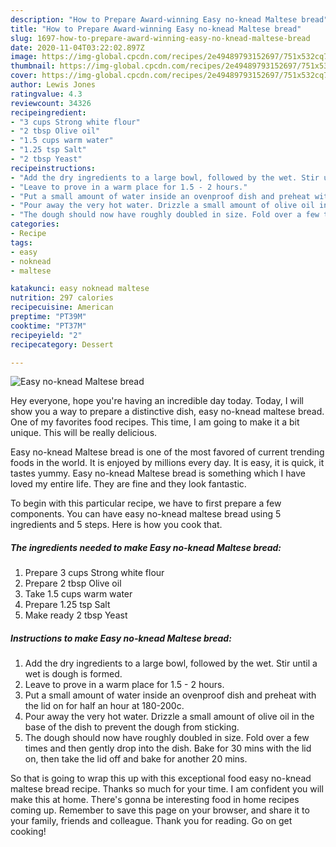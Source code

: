 ```yaml
---
description: "How to Prepare Award-winning Easy no-knead Maltese bread"
title: "How to Prepare Award-winning Easy no-knead Maltese bread"
slug: 1697-how-to-prepare-award-winning-easy-no-knead-maltese-bread
date: 2020-11-04T03:22:02.897Z
image: https://img-global.cpcdn.com/recipes/2e49489793152697/751x532cq70/easy-no-knead-maltese-bread-recipe-main-photo.jpg
thumbnail: https://img-global.cpcdn.com/recipes/2e49489793152697/751x532cq70/easy-no-knead-maltese-bread-recipe-main-photo.jpg
cover: https://img-global.cpcdn.com/recipes/2e49489793152697/751x532cq70/easy-no-knead-maltese-bread-recipe-main-photo.jpg
author: Lewis Jones
ratingvalue: 4.3
reviewcount: 34326
recipeingredient:
- "3 cups Strong white flour"
- "2 tbsp Olive oil"
- "1.5 cups warm water"
- "1.25 tsp Salt"
- "2 tbsp Yeast"
recipeinstructions:
- "Add the dry ingredients to a large bowl, followed by the wet. Stir until a wet is dough is formed."
- "Leave to prove in a warm place for 1.5 - 2 hours."
- "Put a small amount of water inside an ovenproof dish and preheat with the lid on for half an hour at 180-200c."
- "Pour away the very hot water. Drizzle a small amount of olive oil in the base of the dish to prevent the dough from sticking."
- "The dough should now have roughly doubled in size. Fold over a few times and then gently drop into the dish. Bake for 30 mins with the lid on, then take the lid off and bake for another 20 mins."
categories:
- Recipe
tags:
- easy
- noknead
- maltese

katakunci: easy noknead maltese 
nutrition: 297 calories
recipecuisine: American
preptime: "PT39M"
cooktime: "PT37M"
recipeyield: "2"
recipecategory: Dessert

---
```



![Easy no-knead Maltese bread](https://img-global.cpcdn.com/recipes/2e49489793152697/751x532cq70/easy-no-knead-maltese-bread-recipe-main-photo.jpg)

Hey everyone, hope you're having an incredible day today. Today, I will show you a way to prepare a distinctive dish, easy no-knead maltese bread. One of my favorites food recipes. This time, I am going to make it a bit unique. This will be really delicious.

Easy no-knead Maltese bread is one of the most favored of current trending foods in the world. It is enjoyed by millions every day. It is easy, it is quick, it tastes yummy. Easy no-knead Maltese bread is something which I have loved my entire life. They are fine and they look fantastic.




To begin with this particular recipe, we have to first prepare a few components. You can have easy no-knead maltese bread using 5 ingredients and 5 steps. Here is how you cook that.

<!--inarticleads1-->

##### The ingredients needed to make Easy no-knead Maltese bread:

1. Prepare 3 cups Strong white flour
1. Prepare 2 tbsp Olive oil
1. Take 1.5 cups warm water
1. Prepare 1.25 tsp Salt
1. Make ready 2 tbsp Yeast




<!--inarticleads2-->

##### Instructions to make Easy no-knead Maltese bread:

1. Add the dry ingredients to a large bowl, followed by the wet. Stir until a wet is dough is formed.
1. Leave to prove in a warm place for 1.5 - 2 hours.
1. Put a small amount of water inside an ovenproof dish and preheat with the lid on for half an hour at 180-200c.
1. Pour away the very hot water. Drizzle a small amount of olive oil in the base of the dish to prevent the dough from sticking.
1. The dough should now have roughly doubled in size. Fold over a few times and then gently drop into the dish. Bake for 30 mins with the lid on, then take the lid off and bake for another 20 mins.




So that is going to wrap this up with this exceptional food easy no-knead maltese bread recipe. Thanks so much for your time. I am confident you will make this at home. There's gonna be interesting food in home recipes coming up. Remember to save this page on your browser, and share it to your family, friends and colleague. Thank you for reading. Go on get cooking!
